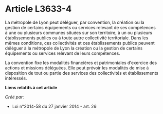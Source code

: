 # Article L3633-4

La métropole de Lyon peut déléguer, par convention, la création ou la gestion de certains équipements ou services relevant de
ses compétences à une ou plusieurs communes situées sur son territoire, à un ou plusieurs établissements publics ou à toute
autre collectivité territoriale. Dans les mêmes conditions, ces collectivités et ces établissements publics peuvent déléguer
à la métropole de Lyon la création ou la gestion de certains équipements ou services relevant de leurs compétences.

La convention fixe les modalités financières et patrimoniales d'exercice des actions et missions déléguées. Elle peut prévoir
les modalités de mise à disposition de tout ou partie des services des collectivités et établissements intéressés.

**Liens relatifs à cet article**

_Créé par_:

  - Loi n°2014-58 du 27 janvier 2014 - art. 26
